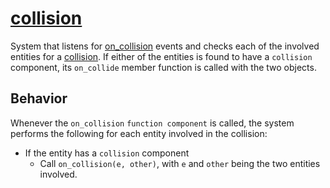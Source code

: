 # [collision](collision.hpp)

System that listens for [on_collision](../../functions/on_collision.md) events and checks each of the involved entities for a [collision](../data/collision.md). If either of the entities is found to have a `collision` component, its `on_collide` member function is called with the two objects.

## Behavior

Whenever the `on_collision` `function component` is called, the system performs the following for each entity involved in the collision:

* If the entity has a `collision` component
    * Call `on_collision(e, other)`, with `e` and `other` being the two entities involved.

